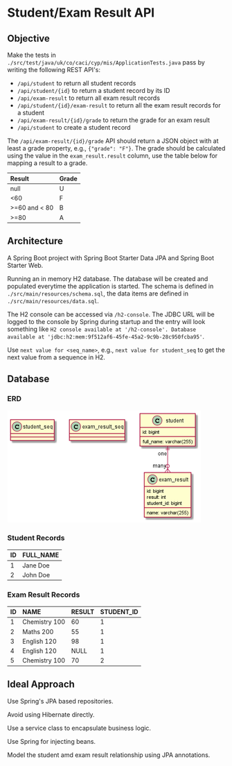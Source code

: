 # Student/Exam Result API

## Objective

Make the tests in `./src/test/java/uk/co/caci/cyp/mis/ApplicationTests.java` pass by writing the following REST API's:

* `/api/student` to return all student records
* `/api/student/{id}` to return a student record by its ID
* `/api/exam-result` to return all exam result records
* `/api/student/{id}/exam-result` to return all the exam result records for a student
* `/api/exam-result/{id}/grade` to return the grade for an exam result
* `/api/student` to create a student record

The `/api/exam-result/{id}/grade` API should return a JSON object with at least a grade property, e.g., `{"grade": "F"}`. The grade
should be calculated using the value in the `exam_result.result` column, use the table below for mapping a result to a grade.

| Result         | Grade |
|:---------------|:------|
| null           | U     |
| <60            | F     |
| \>=60 and < 80 | B     |
| \>=80          | A     |

## Architecture

A Spring Boot project with Spring Boot Starter Data JPA and Spring Boot Starter Web.

Running an in memory H2 database. The database will be created and populated everytime
the application is started. The schema is defined in `./src/main/resources/schema.sql`, the data items are defined in
`./src/main/resources/data.sql`.

The H2 console can be accessed via `/h2-console`. The JDBC URL will be logged to the console
by Spring during startup and the entry will look something like `H2 console available at '/h2-console'. Database available at 'jdbc:h2:mem:9f512af6-45fe-45a2-9c9b-28c950fcba95'`.

Use `next value for <seq_name>`, e.g., `next value for student_seq` to get the next value from a sequence in H2.

## Database

### ERD

![erd](erd.png)

### Student Records

| ID | FULL\_NAME |
| :--- | :--- |
| 1 | Jane Doe |
| 2 | John Doe |

### Exam Result Records

| ID | NAME | RESULT | STUDENT\_ID |
| :--- | :--- | :--- | :--- |
| 1 | Chemistry 100 | 60 | 1 |
| 2 | Maths 200 | 55 | 1 |
| 3 | English 120 | 98 | 1 |
| 4 | English 120 | NULL | 1 |
| 5 | Chemistry 100 | 70 | 2 |

## Ideal Approach

Use Spring's JPA based repositories. 

Avoid using Hibernate directly.

Use a service class to encapsulate business logic.

Use Spring for injecting beans.

Model the student amd exam result relationship using JPA annotations.